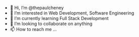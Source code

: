 - 👋 Hi, I’m @thepaulcheney
- 👀 I’m interested in Web Development, Software Engineering
- 🌱 I’m currently learning Full Stack Development
- 💞️ I’m looking to collaborate on anything
- 📫 How to reach me ...

<!---
thepaulcheney/thepaulcheney is a ✨ special ✨ repository because its `README.md` (this file) appears on your GitHub profile.
You can click the Preview link to take a look at your changes.
--->
